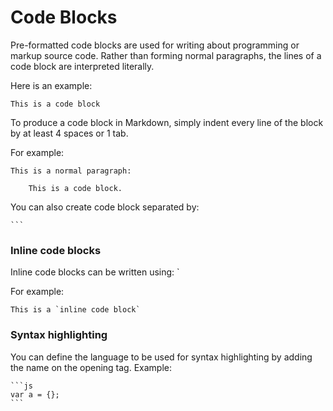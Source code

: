 # Code Blocks

Pre-formatted code blocks are used for writing about programming or markup source code. Rather than forming normal paragraphs, the lines of a code block are interpreted literally.

Here is an example:

```
This is a code block
```

To produce a code block in Markdown, simply indent every line of the block by at least 4 spaces or 1 tab.

For example:

```
This is a normal paragraph:

    This is a code block.
```

You can also create code block separated by:

    ```

### Inline code blocks

Inline code blocks can be written using: `

For example:

    This is a `inline code block`

### Syntax highlighting

You can define the language to be used for syntax highlighting by adding the name on the opening tag. Example:

    ```js
    var a = {};
    ```

